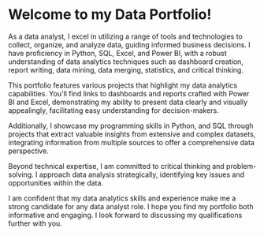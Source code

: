 # Welcome to my Data Portfolio!
As a data analyst, I excel in utilizing a range of tools and technologies to collect, organize, and analyze data, guiding informed business decisions. I have proficiency in Python, SQL, Excel, and Power BI, with a robust understanding of data analytics techniques such as dashboard creation, report writing, data mining, data merging, statistics, and critical thinking.

This portfolio features various projects that highlight my data analytics capabilities. You'll find links to dashboards and reports crafted with Power BI and Excel, demonstrating my ability to present data clearly and visually appealingly, facilitating easy understanding for decision-makers.

Additionally, I showcase my programming skills in Python, and SQL through projects that extract valuable insights from extensive and complex datasets, integrating information from multiple sources to offer a comprehensive data perspective.

Beyond technical expertise, I am committed to critical thinking and problem-solving. I approach data analysis strategically, identifying key issues and opportunities within the data.

I am confident that my data analytics skills and experience make me a strong candidate for any data analyst role. I hope you find my portfolio both informative and engaging. I look forward to discussing my qualifications further with you.

